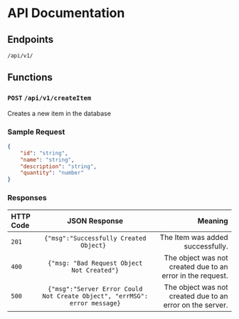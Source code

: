 # **API Documentation**
## Endpoints
```
/api/v1/
```

## Functions

### `POST` `/api/v1/createItem`
Creates a new item in the database
### Sample Request
``` JSON
{
    "id": "string",
    "name": "string",
    "description": "string",
    "quantity": "number"
}
```
### Responses
| HTTP Code | JSON Response | Meaning | 
| :--      | :----:        | --:      |
| ` 201 ` | `{"msg":"Successfully Created Object} ` | The Item was added successfully.|
| `400` | `{"msg: "Bad Request Object Not Created"}` | The object was not created due to an error in the request.|
| `500` | `{"msg":"Server Error Could Not Create Object", "errMSG": error message}` | The object was not created due to an error on the server.|
